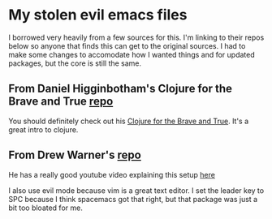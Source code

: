 # My stolen evil emacs files
I borrowed very heavily from a few sources for this. I'm linking to  their repos below so anyone that finds this can get to the original sources.
I had to make some changes to accomodate how I wanted things and for updated packages, but the core is still the same.


## From Daniel Higginbotham's Clojure for the Brave and True [repo](https://github.com/flyingmachine/emacs-for-clojure)
You should definitely check out his [Clojure for the Brave and True](http://www.braveclojure.com/). It's a great intro to clojure. 

## From Drew Warner's [repo](https://github.com/wernerandrew/jedi-starter)
He has a really good youtube video explaining this setup [here](https://www.youtube.com/watch?v=6BlTGPsjGJk)

I also use evil mode because vim is a great text editor. I set the leader key to SPC because I think spacemacs got that right, but that package was just a bit too bloated for me.

